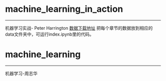 # machine_learning_in_action
---
机器学习实战- Peter Harrington
[数据下载地址](http://www.ituring.com.cn/book/1021)
把每个章节的数据放到相应的data文件夹中，可运行index.ipynb里的代码。

# machine_learning
---
机器学习-周志华
